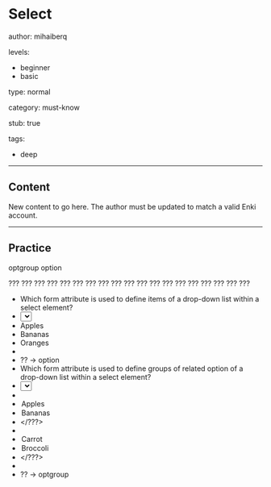 # Select
author: mihaiberq

levels:
  - beginner
  - basic

type: normal

category: must-know

stub: true

tags:
  - deep


---
## Content

New content to go here. The author must be updated to match a valid Enki account.

---
## Practice

optgroup
option

???
???
???
???
???
???
???
???
???
???
???
???
???
???
???
???
???
???
???

* Which form attribute is used to define items of a drop-down list within a select element?
* <select>
* <??? value="apple">Apples</???>
* <??? value="banana">Bananas</???>
* <??? value="orange">Oranges</???>
* </select>
* ?? → option
* Which form attribute is used to define groups of related option of a drop-down list within a select element?
* <select>
* <??? label="Fav Fruit">
* <option value="apple">Apples</option>
* <option value="banana">Bananas</option>
* </???>
* <??? label="Fav Veggie">
* <option value=”carrot">Carrot</option>
* <option value="broccoli">Broccoli</option>
* </???>
* </select>
* ?? → optgroup
